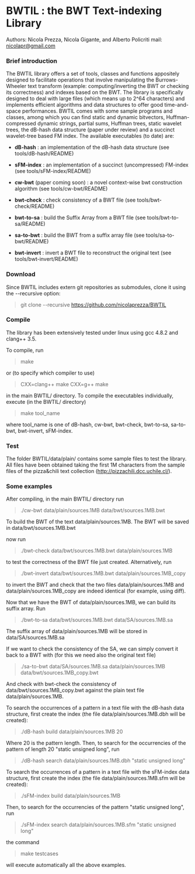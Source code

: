 BWTIL : the BWT Text-indexing Library
===============
Authors: Nicola Prezza, Nicola Gigante, and Alberto Policriti
mail: nicolapr@gmail.com

### Brief introduction

The BWTIL library offers a set of tools, classes and functions appositely designed to facilitate operations that involve manipulating the Burrows-Wheeler text transform (example: computing/inverting the BWT or checking its correctness) and indexes based on the BWT. The library is specifically designed to deal with large files (which means up to 2^64 characters) and implements efficient algorithms and data structures to offer good time-and-space performances. BWTIL comes with some sample programs and classes, among which you can find static and dynamic bitvectors, Huffman-compressed dynamic strings, partial sums, Huffman trees, static wavelet trees, the dB-hash data structure (paper under review) and a succinct wavelet-tree based FM index. The available executables (to date) are:

 * **dB-hash** : an implementation of the dB-hash data structure (see tools/dB-hash/README)
 
 * **sFM-index** : an implementation of a succinct (uncompressed) FM-index (see tools/sFM-index/README)

 * **cw-bwt** (paper coming soon) : a novel context-wise bwt construction algorithm (see tools/cw-bwt/README)
 
 * **bwt-check** : check consistency of a BWT file (see tools/bwt-check/README)
 
 * **bwt-to-sa** : build the Suffix Array from a BWT file (see tools/bwt-to-sa/README)
 
 * **sa-to-bwt** : build the BWT from a suffix array file (see tools/sa-to-bwt/README)
 
 * **bwt-invert** : invert a BWT file to reconstruct the original text (see tools/bwt-invert/README)

### Download

Since BWTIL includes extern git repositories as submodules, clone it using the --recursive option:

> git clone --recursive https://github.com/nicolaprezza/BWTIL

### Compile

The library has been extensively tested under linux using gcc 4.8.2 and clang++ 3.5.

To compile, run

> make

or (to specify which compiler to use)

> CXX=clang++ make
> CXX=g++ make

in the main BWTIL/ directory. To compile the executables individually, execute (in the BWTIL/ directory)

> make tool_name

where tool_name is one of dB-hash, cw-bwt, bwt-check, bwt-to-sa, sa-to-bwt, bwt-invert, sFM-index.

### Test

The folder BWTIL/data/plain/ contains some sample files to test the library. All files have been obtained taking the first 1M characters from the sample files of the pizza&chili text collection (http://pizzachili.dcc.uchile.cl/).

### Some examples

After compiling, in the main BWTIL/ directory run

> ./cw-bwt data/plain/sources.1MB data/bwt/sources.1MB.bwt

To build the BWT of the text data/plain/sources.1MB. The BWT will be saved in data/bwt/sources.1MB.bwt

now run

> ./bwt-check data/bwt/sources.1MB.bwt data/plain/sources.1MB

to test the correctness of the BWT file just created. Alternatively, run

> ./bwt-invert data/bwt/sources.1MB.bwt data/plain/sources.1MB_copy

to invert the BWT and check that the two files data/plain/sources.1MB and data/plain/sources.1MB_copy are indeed identical (for example, using diff).

Now that we have the BWT of data/plain/sources.1MB, we can build its suffix array. Run

> ./bwt-to-sa data/bwt/sources.1MB.bwt data/SA/sources.1MB.sa

The suffix array of data/plain/sources.1MB will be stored in data/SA/sources.1MB.sa

If we want to check the consistency of the SA, we can simply convert it back to a BWT with (for this we need also the original text file)

> ./sa-to-bwt data/SA/sources.1MB.sa data/plain/sources.1MB data/bwt/sources.1MB_copy.bwt

And check with bwt-check the consistency of data/bwt/sources.1MB_copy.bwt against the plain text file data/plain/sources.1MB.

To search the occurrences of a pattern in a text file with the dB-hash data structure, first create the index (the file data/plain/sources.1MB.dbh will be created):

> ./dB-hash build data/plain/sources.1MB 20

Where 20 is the pattern length. Then, to search for the occurrencies of the pattern of length 20 "static unsigned long", run

> ./dB-hash search data/plain/sources.1MB.dbh "static unsigned long"

To search the occurrences of a pattern in a text file with the sFM-index data structure, first create the index (the file data/plain/sources.1MB.sfm will be created):

> ./sFM-index build data/plain/sources.1MB

Then, to search for the occurrencies of the pattern "static unsigned long", run

> ./sFM-index search data/plain/sources.1MB.sfm "static unsigned long"

the command 

> make testcases

will execute automatically all the above examples.

